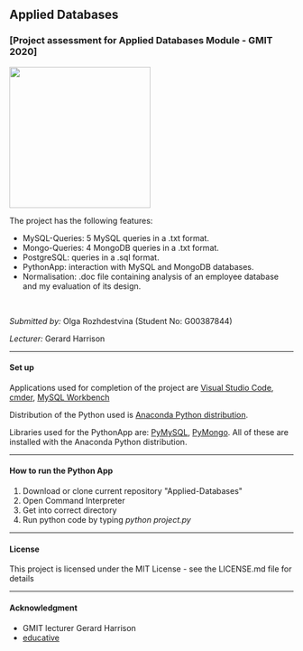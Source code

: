 ## Applied Databases
### [Project assessment for Applied Databases Module - GMIT 2020]

<img height="250" src="https://freepngimg.com/thumb/database/4-2-database-png.png">

<br>

The project has the following features:

* MySQL-Queries: 5 MySQL queries in a .txt format.
* Mongo-Queries: 4 MongoDB queries in a .txt format.
* PostgreSQL: queries in a .sql format.
* PythonApp: interaction with MySQL and MongoDB databases.
* Normalisation: .doc file containing analysis of an employee database and my evaluation of its design. 

<br>

*Submitted by:* Olga Rozhdestvina (Student No: G00387844) 

*Lecturer:* Gerard Harrison


___


#### Set up

Applications used for completion of the project are [Visual Studio Code](https://code.visualstudio.com/), [cmder](http://cmder.net/), [MySQL Workbench](https://www.mysql.com/products/workbench/)

Distribution of the Python used is [Anaconda Python distribution](https://www.anaconda.com/). 

Libraries used for the PythonApp are: [PyMySQL](https://pypi.org/project/PyMySQL/), [PyMongo](https://pypi.org/project/pymongo/). All of these are installed with the Anaconda Python distribution.


___

####  How to run the Python App



1. Download or clone current repository "Applied-Databases"
2. Open Command Interpreter 
3. Get into correct directory
4. Run python code by typing *python project.py*



___

#### License


This project is licensed under the MIT License - see the LICENSE.md file for details

___

#### Acknowledgment

- GMIT lecturer Gerard Harrison
- [educative](www.educative.io)
